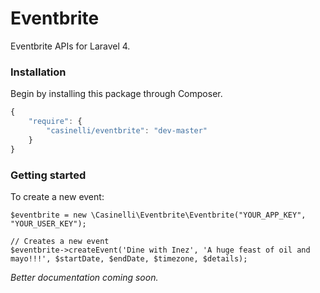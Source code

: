 # Eventbrite

Eventbrite APIs for Laravel 4.

### Installation

Begin by installing this package through Composer.

```js
{
    "require": {
        "casinelli/eventbrite": "dev-master"
    }
}
```

### Getting started

To create a new event:
```
$eventbrite = new \Casinelli\Eventbrite\Eventbrite("YOUR_APP_KEY", "YOUR_USER_KEY");

// Creates a new event
$eventbrite->createEvent('Dine with Inez', 'A huge feast of oil and mayo!!!', $startDate, $endDate, $timezone, $details);
```

*Better documentation coming soon.*
